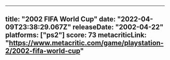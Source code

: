 
---
title: "2002 FIFA World Cup"
date: "2022-04-09T23:38:29.067Z"
releaseDate: "2002-04-22"
platforms: ["ps2"]
score: 73
metacriticLink: "https://www.metacritic.com/game/playstation-2/2002-fifa-world-cup"
---
